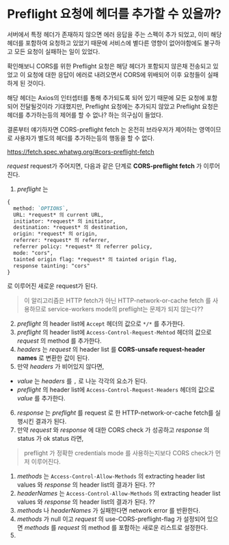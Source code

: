 # Preflight 요청에 헤더를 추가할 수 있을까?

서버에서 특정 헤더가 존재하지 않으면 에러 응답을 주는 스펙이 추가 되었고,
이미 해당 헤더를 포함하여 요청하고 있었기 때문에 서비스에 별다른 영향이 없어야함에도 불구하고 모든 요청이 실패하는 일이 있었다.

확인해보니 CORS를 위한 Preflight 요청은 해당 헤더가 포함되지 않은채 전송되고 있었고 이 요청에 대한 응답이 에러로 내려오면서 CORS에 위배되어 이후 요청들이 실패하게 된 것이다.

해당 헤더는 Axios의 인터셉터를 통해 추가되도록 되어 있기 때문에 모든 요청에 포함되어 전달될것이라 기대했지만, Preflight 요청에는 추가되지 않았고 Preflight 요청은 헤더를 추가하는등의 제어를 할 수 없나? 하는 의구심이 들었다.

결론부터 얘기하자면 CORS-preflight fetch 는 온전히 브라우저가 제어하는 영역이므로 사용자가 별도의 헤더를 추가하는등의 행동을 할 수 없다.

https://fetch.spec.whatwg.org/#cors-preflight-fetch

*request* request가 주어지면, 다음과 같은 단계로 **CORS-preflight fetch** 가 이루어진다.

1. *preflight* 는
```markdown
{
  method: `OPTIONS`,
  URL: *request* 의 current URL,
  initiator: *request* 의 initiator,
  destination: *request* 의 destination,
  origin: *request* 의 origin,
  referrer: *request* 의 referrer,
  referrer policy: *request* 의 referrer policy,
  mode: "cors",
  tainted origin flag: *request* 의 tainted origin flag,
  response tainting: "cors"
}
````
로 이루어진 새로운 request가 된다.

> 이 알리고리즘은 HTTP fetch가 아닌 HTTP-network-or-cache fetch 를 사용하므로 service-workers mode의 preflight는 문제가 되지 않는다??

2. *preflight* 의 header list에 `Accept` 헤더의 값으로 `*/*` 를 추가한다.
3. *preflight* 의 header list에 `Access-Control-Request-Mehtod` 헤더의 값으로 *request* 의 method 를 추가한다.
4. *headers* 는 *request* 의 header list 를 **CORS-unsafe request-header names** 로 변환한 값이 된다.
5. 만약 *headers* 가 비어있지 않다면,
  - *value* 는 *headers* 를 `,` 로 나눈 각각의 요소가 된다.
  - *preflight* 의 header list에 `Access-Control-Request-Headers` 헤더의 값으로 *value* 를 추가한다.
6. *response* 는 *preflight* 를 request 로 한 HTTP-network-or-cache fetch를 실행시킨 결과가 된다.
7. 만약 *request* 와 *response* 에 대한 CORS check 가 성공하고 *response* 의 status 가 ok status 라면,

> preflight 가 정확한 credentials mode 를 사용하는지보다 CORS check가 먼저 이루어진다.

  1. *methods* 는 `Access-Control-Allow-Methods` 의 extracting header list values 와 *response* 의 header list의 결과가 된다. ??
  2. *headerNames* 는 `Access-Control-Allow-Methods` 의 extracting header list values 와 *response* 의 header list의 결과가 된다. ??
  3. *methods* 나 *headerNames* 가 실패한다면 network error 를 반환한다.
  4. *methods* 가 null 이고 *request* 의 use-CORS-preflight-flag 가 설정되어 있으면 *methods* 를 *request* 의 method 를 포함하는 새로운 리스트로 설정한다.
  5. 
